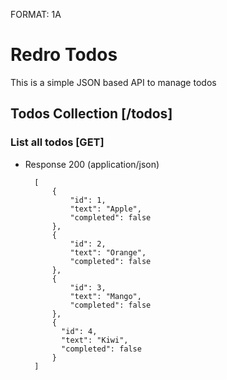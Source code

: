FORMAT: 1A

# Redro Todos

This is a simple JSON based API to manage todos

## Todos Collection [/todos]

### List all todos [GET]

+ Response 200 (application/json)

        [
            {
                "id": 1,
                "text": "Apple",
                "completed": false
            },
            {
                "id": 2,
                "text": "Orange",
                "completed": false
            },
            {
                "id": 3,
                "text": "Mango",
                "completed": false
            },
            {
              "id": 4,
              "text": "Kiwi",
              "completed": false
            }
        ]


